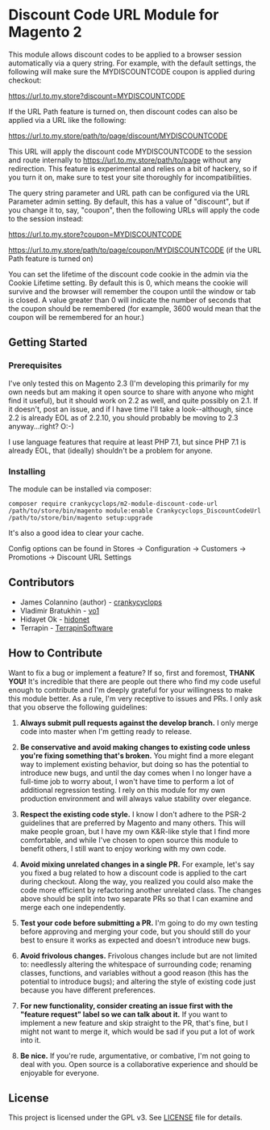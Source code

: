 # Discount Code URL Module for Magento 2

This module allows discount codes to be applied to a browser session automatically via a query string. For example, with the default settings, the following will make sure the MYDISCOUNTCODE coupon is applied during checkout:

https://url.to.my.store?discount=MYDISCOUNTCODE

If the URL Path feature is turned on, then discount codes can also be applied via a URL like the following:

https://url.to.my.store/path/to/page/discount/MYDISCOUNTCODE

This URL will apply the discount code MYDISCOUNTCODE to the session and route internally to https://url.to.my.store/path/to/page without any redirection. This feature is experimental and relies on a bit of hackery, so if you turn it on, make sure to test your site thoroughly for incompatibilities.

The query string parameter and URL path can be configured via the URL Parameter admin setting. By default, this has a value of "discount", but if you change it to, say, "coupon", then the following URLs will apply the code to the session instead:

https://url.to.my.store?coupon=MYDISCOUNTCODE

https://url.to.my.store/path/to/page/coupon/MYDISCOUNTCODE (if the URL Path feature is turned on)

You can set the lifetime of the discount code cookie in the admin via the Cookie Lifetime setting. By default this is 0, which means the cookie will survive and the browser will remember the coupon until the window or tab is closed. A value greater than 0 will indicate the number of seconds that the coupon should be remembered (for example, 3600 would mean that the coupon will be remembered for an hour.)

## Getting Started

### Prerequisites

I've only tested this on Magento 2.3 (I'm developing this primarily for my own needs but am making it open source to share with anyone who might find it useful), but it should work on 2.2 as well, and quite possibly on 2.1. If it doesn't, post an issue, and if I have time I'll take a look--although, since 2.2 is already EOL as of 2.2.10, you should probably be moving to 2.3 anyway...right? O:-)

I use language features that require at least PHP 7.1, but since PHP 7.1 is already EOL, that (ideally) shouldn't be a problem for anyone.

### Installing

The module can be installed via composer:

```
composer require crankycyclops/m2-module-discount-code-url
/path/to/store/bin/magento module:enable Crankycyclops_DiscountCodeUrl
/path/to/store/bin/magento setup:upgrade
```

It's also a good idea to clear your cache.

Config options can be found in Stores -> Configuration -> Customers -> Promotions -> Discount URL Settings

## Contributors

- James Colannino (author) - [crankycyclops](https://github.com/crankycyclops)
- Vladimir Bratukhin - [vo1](https://github.com/vo1)
- Hidayet Ok - [hidonet](https://github.com/hidonet)
- Terrapin - [TerrapinSoftware](https://github.com/TerrapinSoftware)

## How to Contribute

Want to fix a bug or implement a feature? If so, first and foremost, **THANK YOU!** It's incredible that there are people out there who find my code useful enough to contribute and I'm deeply grateful for your willingness to make this module better. As a rule, I'm very receptive to issues and PRs. I only ask that you observe the following guidelines:

1. **Always submit pull requests against the develop branch.** I only merge code into master when I'm getting ready to release.

2. **Be conservative and avoid making changes to existing code unless you're fixing something that's broken.** You might find a more elegant way to implement existing behavior, but doing so has the potential to introduce new bugs, and until the day comes when I no longer have a full-time job to worry about, I won't have time to perform a lot of additional regression testing. I rely on this module for my own production environment and will always value stability over elegance.

3. **Respect the existing code style.** I know I don't adhere to the PSR-2 guidelines that are preferred by Magento and many others. This will make people groan, but I have my own K&R-like style that I find more comfortable, and while I've chosen to open source this module to benefit others, I still want to enjoy working with my own code.

4. **Avoid mixing unrelated changes in a single PR.** For example, let's say you fixed a bug related to how a discount code is applied to the cart during checkout. Along the way, you realized you could also make the code more efficient by refactoring another unrelated class. The changes above should be split into two separate PRs so that I can examine and merge each one independently.

5. **Test your code before submitting a PR.** I'm going to do my own testing before approving and merging your code, but you should still do your best to ensure it works as expected and doesn't introduce new bugs.

6. **Avoid frivolous changes.** Frivolous changes include but are not limited to: needlessly altering the whitespace of surrounding code; renaming classes, functions, and variables without a good reason (this has the potential to introduce bugs); and altering the style of existing code just because you have different preferences.

7. **For new functionality, consider creating an issue first with the "feature request" label so we can talk about it.** If you want to implement a new feature and skip straight to the PR, that's fine, but I might not want to merge it, which would be sad if you put a lot of work into it.

8. **Be nice.** If you're rude, argumentative, or combative, I'm not going to deal with you. Open source is a collaborative experience and should be enjoyable for everyone.

## License

This project is licensed under the GPL v3. See [LICENSE](LICENSE) file for details.
